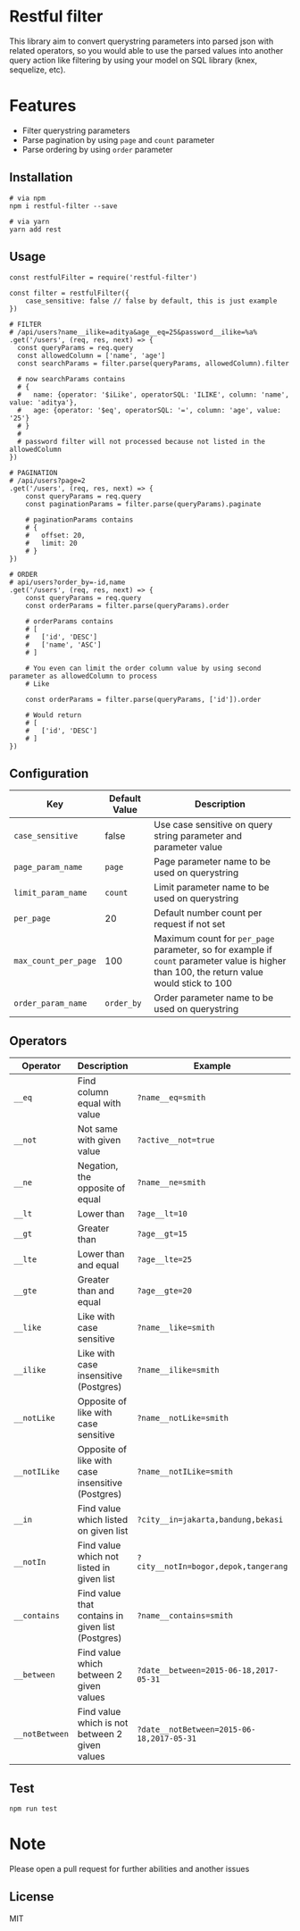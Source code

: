 # Restful filter

This library aim to convert querystring parameters into parsed json with related operators, 
so you would able to use the parsed values into another query action like filtering by using your model on SQL library (knex, sequelize, etc).

# Features
 - Filter querystring parameters
 - Parse pagination by using `page` and `count` parameter
 - Parse ordering by using `order` parameter

## Installation

    # via npm
    npm i restful-filter --save

    # via yarn
    yarn add rest

## Usage

    const restfulFilter = require('restful-filter')

    const filter = restfulFilter({ 
        case_sensitive: false // false by default, this is just example
    })

    # FILTER
    # /api/users?name__ilike=aditya&age__eq=25&password__ilike=%a%
    .get('/users', (req, res, next) => {
      const queryParams = req.query
      const allowedColumn = ['name', 'age']
      const searchParams = filter.parse(queryParams, allowedColumn).filter

      # now searchParams contains
      # {
      #   name: {operator: '$iLike', operatorSQL: 'ILIKE', column: 'name', value: 'aditya'},
      #   age: {operator: '$eq', operatorSQL: '=', column: 'age', value: '25'}
      # }
      #
      # password filter will not processed because not listed in the allowedColumn
    })

    # PAGINATION
    # /api/users?page=2
    .get('/users', (req, res, next) => {
        const queryParams = req.query
        const paginationParams = filter.parse(queryParams).paginate

        # paginationParams contains
        # {
        #   offset: 20,
        #   limit: 20   
        # }
    })

    # ORDER
    # api/users?order_by=-id,name
    .get('/users', (req, res, next) => {
        const queryParams = req.query
        const orderParams = filter.parse(queryParams).order

        # orderParams contains
        # [
        #   ['id', 'DESC']
        #   ['name', 'ASC']
        # ]

        # You even can limit the order column value by using second parameter as allowedColumn to process
        # Like 
        
        const orderParams = filter.parse(queryParams, ['id']).order

        # Would return
        # [
        #   ['id', 'DESC']
        # ]
    })

    




## Configuration
  
  Key | Default Value | Description
  --- | --- | ---
  `case_sensitive` | false | Use case sensitive on query string parameter and parameter value
  `page_param_name` | `page` | Page parameter name to be used on querystring
  `limit_param_name` | `count` | Limit parameter name to be used on querystring
  `per_page` | 20 | Default number count per request if not set
  `max_count_per_page` | 100 | Maximum count for `per_page` parameter, so for example if `count` parameter value is higher than 100, the return value would stick to 100
  `order_param_name` | `order_by` | Order parameter name to be used on querystring

## Operators

  Operator | Description | Example
  --- | --- | ---
  `__eq` | Find column equal with value | `?name__eq=smith`
  `__not` | Not same with given value | `?active__not=true`
  `__ne` | Negation, the opposite of equal | `?name__ne=smith`
  `__lt` | Lower than | `?age__lt=10`
  `__gt` | Greater than | `?age__gt=15`
  `__lte` | Lower than and equal | `?age__lte=25`
  `__gte` | Greater than and equal | `?age__gte=20`
  `__like` | Like with case sensitive | `?name__like=smith`
  `__ilike` | Like with case insensitive (Postgres) | `?name__ilike=smith`
  `__notLike` | Opposite of like with case sensitive | `?name__notLike=smith`
  `__notILike` | Opposite of like with case insensitive (Postgres) | `?name__notILike=smith`
  `__in` | Find value which listed on given list | `?city__in=jakarta,bandung,bekasi`
  `__notIn` | Find value which not listed in given list | `?city__notIn=bogor,depok,tangerang`
  `__contains` | Find value that contains in given list (Postgres) | `?name__contains=smith`
  `__between` | Find value which between 2 given values | `?date__between=2015-06-18,2017-05-31`
  `__notBetween` | Find value which is not between 2 given values | `?date__notBetween=2015-06-18,2017-05-31`

## Test

    npm run test

# Note
Please open a pull request for further abilities and another issues

## License
MIT
